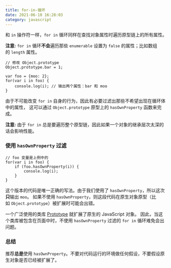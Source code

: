 ```yaml
---
title: for-in-循环
date: 2021-06-10 16:28:03
category: javascript
---
```

和 `in` 操作符一样，`for in` 循环同样在查找对象属性时遍历原型链上的所有属性。

**注意:** `for in` 循环**不会**遍历那些 `enumerable` 设置为 `false` 的属性；比如数组的 `length` 属性。

```
// 修改 Object.prototype
Object.prototype.bar = 1;

var foo = {moo: 2};
for(var i in foo) {
    console.log(i); // 输出两个属性：bar 和 moo
}

```

由于不可能改变 `for in` 自身的行为，因此有必要过滤出那些不希望出现在循环体中的属性， 这可以通过 `Object.prototype` 原型上的 `hasOwnProperty` 函数来完成。

**注意:** 由于 `for in` 总是要遍历整个原型链，因此如果一个对象的继承层次太深的话会影响性能。

### 使用 `hasOwnProperty` 过滤

```
// foo 变量是上例中的
for(var i in foo) {
    if (foo.hasOwnProperty(i)) {
        console.log(i);
    }
}

```

这个版本的代码是唯一正确的写法。由于我们使用了 `hasOwnProperty`，所以这次**只**输出 `moo`。 如果不使用 `hasOwnProperty`，则这段代码在原生对象原型（比如 `Object.prototype`）被扩展时可能会出错。

一个广泛使用的类库 [Prototype](http://www.prototypejs.org/) 就扩展了原生的 JavaScript 对象。 因此，当这个类库被包含在页面中时，不使用 `hasOwnProperty` 过滤的 `for in` 循环难免会出问题。

### 总结

推荐**总是**使用 `hasOwnProperty`。不要对代码运行的环境做任何假设，不要假设原生对象是否已经被扩展了。
